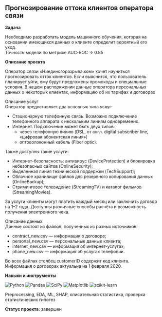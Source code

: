 ## Прогнозирование оттока клиентов оператора связи


**Задача**   


Необходимо разработать модель машинного обучения, которая на основании имеющихся данных о клиенте определит вероятный его уход.  
Точность модели по метрике AUC-ROC => 0.85


**Описание проекта**


Оператор связи «Ниединогоразрыва.ком» хочет научиться прогнозировать отток клиентов. 
Если выяснится, что пользователь планирует уйти, ему будут предложены промокоды и специальные условия. В нашем распоряжении данные оператора персональных данных о некоторых клиентах, информацию об их тарифах и договорах

Описание услуг  
Оператор предоставляет два основных типа услуг:
- Стационарную телефонную связь. Возможно подключение телефонного аппарата к нескольким линиям одновременно.
- Интернет. Подключение может быть двух типов:
    - через телефонную линию (DSL, от англ. digital subscriber line, «цифровая абонентская линия») 
    - оптоволоконный кабель (Fiber optic).

Также доступны такие услуги:  
- Интернет-безопасность: антивирус (DeviceProtection) и блокировка небезопасных сайтов (OnlineSecurity);
- Выделенная линия технической поддержки (TechSupport);
- Облачное хранилище файлов для резервного копирования данных (OnlineBackup);
- Стриминговое телевидение (StreamingTV) и каталог фильмов (StreamingMovies).

За услуги клиенты могут платить каждый месяц или заключить договор на 1–2 года. Доступны различные способы расчёта и возможность получения электронного чека.

Описание данных  
Данные состоят из файлов, полученных из разных источников:  
- contract_new.csv — информация о договоре;
- personal_new.csv — персональные данные клиента;
- internet_new.csv — информация об интернет-услугах;
- phone_new.csv — информация об услугах телефонии.

Во всех файлах столбец customerID содержит код клиента.  
Информация о договорах актуальна на 1 февраля 2020.  


**Навыки и инструменты**  


![Python](https://img.shields.io/badge/python-3670A0?style=for-the-badge&logo=python&logoColor=ffdd54) ![Pandas](https://img.shields.io/badge/pandas-%23150458.svg?style=for-the-badge&logo=pandas&logoColor=white) ![SciPy](https://img.shields.io/badge/SciPy-%230C55A5.svg?style=for-the-badge&logo=scipy&logoColor=%white) ![Matplotlib](https://img.shields.io/badge/Matplotlib-%23ffffff.svg?style=for-the-badge&logo=Matplotlib&logoColor=black) ![scikit-learn](https://img.shields.io/badge/scikit--learn-%23F7931E.svg?style=for-the-badge&logo=scikit-learn&logoColor=white)


Preprocessing, EDA, ML, SHAP, описательная статистика, проверка статистических гипотез


**Статус проекта:** завершен
